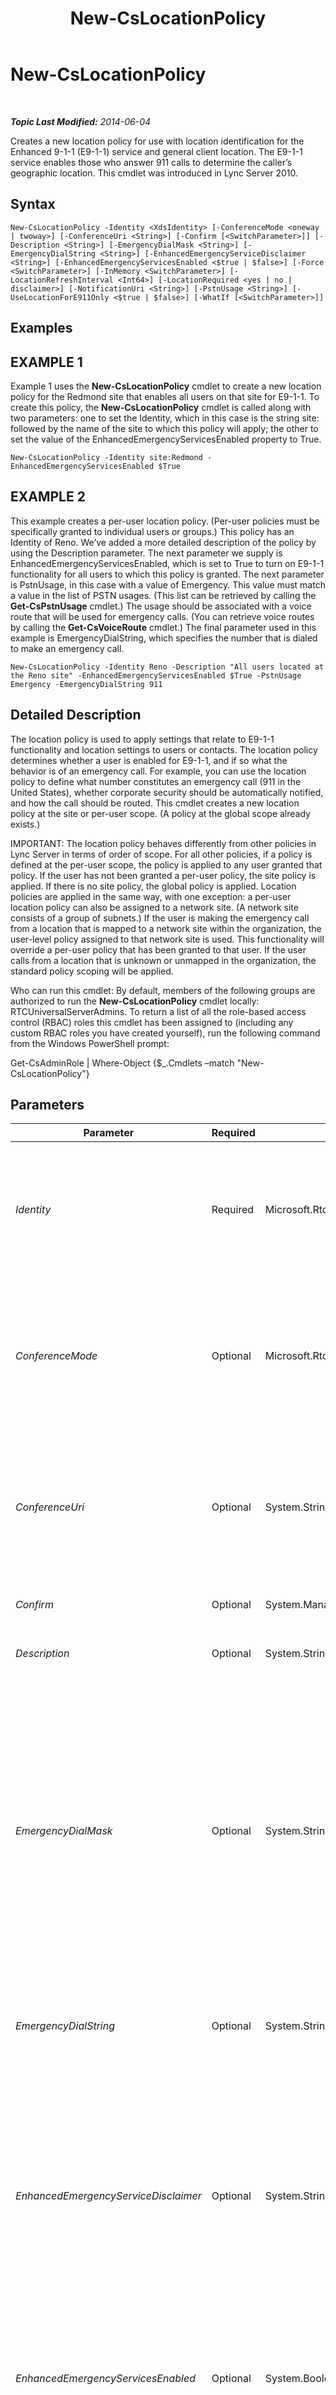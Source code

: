 ﻿---
title: New-CsLocationPolicy
TOCTitle: New-CsLocationPolicy
ms:assetid: 167dead6-e4d4-402c-9ea4-91968eae5610
ms:mtpsurl: https://technet.microsoft.com/en-us/library/Gg398231(v=OCS.15)
ms:contentKeyID: 48183505
ms.date: 07/23/2014
mtps_version: v=OCS.15
---

<div data-xmlns="http://www.w3.org/1999/xhtml">

<div class="topic" data-xmlns="http://www.w3.org/1999/xhtml" data-msxsl="urn:schemas-microsoft-com:xslt" data-cs="http://msdn.microsoft.com/en-us/">

<div data-asp="http://msdn2.microsoft.com/asp">

# New-CsLocationPolicy

</div>

<div id="mainSection">

<div id="mainBody">

<span> </span>

_**Topic Last Modified:** 2014-06-04_

Creates a new location policy for use with location identification for the Enhanced 9-1-1 (E9-1-1) service and general client location. The E9-1-1 service enables those who answer 911 calls to determine the caller’s geographic location. This cmdlet was introduced in Lync Server 2010.

<div>

## Syntax

    New-CsLocationPolicy -Identity <XdsIdentity> [-ConferenceMode <oneway | twoway>] [-ConferenceUri <String>] [-Confirm [<SwitchParameter>]] [-Description <String>] [-EmergencyDialMask <String>] [-EmergencyDialString <String>] [-EnhancedEmergencyServiceDisclaimer <String>] [-EnhancedEmergencyServicesEnabled <$true | $false>] [-Force <SwitchParameter>] [-InMemory <SwitchParameter>] [-LocationRefreshInterval <Int64>] [-LocationRequired <yes | no | disclaimer>] [-NotificationUri <String>] [-PstnUsage <String>] [-UseLocationForE911Only <$true | $false>] [-WhatIf [<SwitchParameter>]]

</div>

<div>

## Examples

<div>

## EXAMPLE 1

Example 1 uses the **New-CsLocationPolicy** cmdlet to create a new location policy for the Redmond site that enables all users on that site for E9-1-1. To create this policy, the **New-CsLocationPolicy** cmdlet is called along with two parameters: one to set the Identity, which in this case is the string site: followed by the name of the site to which this policy will apply; the other to set the value of the EnhancedEmergencyServicesEnabled property to True.

    New-CsLocationPolicy -Identity site:Redmond -EnhancedEmergencyServicesEnabled $True

</div>

<div>

## EXAMPLE 2

This example creates a per-user location policy. (Per-user policies must be specifically granted to individual users or groups.) This policy has an Identity of Reno. We’ve added a more detailed description of the policy by using the Description parameter. The next parameter we supply is EnhancedEmergencyServicesEnabled, which is set to True to turn on E9-1-1 functionality for all users to which this policy is granted. The next parameter is PstnUsage, in this case with a value of Emergency. This value must match a value in the list of PSTN usages. (This list can be retrieved by calling the **Get-CsPstnUsage** cmdlet.) The usage should be associated with a voice route that will be used for emergency calls. (You can retrieve voice routes by calling the **Get-CsVoiceRoute** cmdlet.) The final parameter used in this example is EmergencyDialString, which specifies the number that is dialed to make an emergency call.

    New-CsLocationPolicy -Identity Reno -Description "All users located at the Reno site" -EnhancedEmergencyServicesEnabled $True -PstnUsage Emergency -EmergencyDialString 911

</div>

</div>

<div>

## Detailed Description

The location policy is used to apply settings that relate to E9-1-1 functionality and location settings to users or contacts. The location policy determines whether a user is enabled for E9-1-1, and if so what the behavior is of an emergency call. For example, you can use the location policy to define what number constitutes an emergency call (911 in the United States), whether corporate security should be automatically notified, and how the call should be routed. This cmdlet creates a new location policy at the site or per-user scope. (A policy at the global scope already exists.)

IMPORTANT: The location policy behaves differently from other policies in Lync Server in terms of order of scope. For all other policies, if a policy is defined at the per-user scope, the policy is applied to any user granted that policy. If the user has not been granted a per-user policy, the site policy is applied. If there is no site policy, the global policy is applied. Location policies are applied in the same way, with one exception: a per-user location policy can also be assigned to a network site. (A network site consists of a group of subnets.) If the user is making the emergency call from a location that is mapped to a network site within the organization, the user-level policy assigned to that network site is used. This functionality will override a per-user policy that has been granted to that user. If the user calls from a location that is unknown or unmapped in the organization, the standard policy scoping will be applied.

Who can run this cmdlet: By default, members of the following groups are authorized to run the **New-CsLocationPolicy** cmdlet locally: RTCUniversalServerAdmins. To return a list of all the role-based access control (RBAC) roles this cmdlet has been assigned to (including any custom RBAC roles you have created yourself), run the following command from the Windows PowerShell prompt:

Get-CsAdminRole | Where-Object {$\_.Cmdlets –match "New-CsLocationPolicy"}

</div>

<div>

## Parameters


<table>
<colgroup>
<col style="width: 25%" />
<col style="width: 25%" />
<col style="width: 25%" />
<col style="width: 25%" />
</colgroup>
<thead>
<tr class="header">
<th>Parameter</th>
<th>Required</th>
<th>Type</th>
<th>Description</th>
</tr>
</thead>
<tbody>
<tr class="odd">
<td><p><em>Identity</em></p></td>
<td><p>Required</p></td>
<td><p>Microsoft.Rtc.Management.Xds.XdsIdentity</p></td>
<td><p>A unique identifier for the location policy. This cmdlet can be used to create policies at the site or per-user scope. (A global policy exists by default and cannot be removed.) For a policy created at the site scope, this value must be in the form site:&lt;site name&gt;, where site name is the name of a site defined in the Lync Server deployment. For example, site:Redmond. A policy created at the per-user scope can be assigned any string value, such as Reno.</p></td>
</tr>
<tr class="even">
<td><p><em>ConferenceMode</em></p></td>
<td><p>Optional</p></td>
<td><p>Microsoft.Rtc.Management.WritableConfig.Policy.Location.ConferenceModeEnum</p></td>
<td><p>If a value is specified for the ConferenceUri parameter, the ConferenceMode parameter determines whether a third party can participate in the call or can only listen in. Available values are:</p>
<p>- oneway: Third party can only listen to the conversation between the caller and the Public Safety Answering Point (PSAP) operator.</p>
<p>- twoway: Third party can listen in and participate in the call between the caller and the PSAP operator.</p></td>
</tr>
<tr class="odd">
<td><p><em>ConferenceUri</em></p></td>
<td><p>Optional</p></td>
<td><p>System.String</p></td>
<td><p>The SIP Uniform Resource Identifier (URI), in this case the telephone number, of a third party that will be conferenced in to any emergency calls that are made. For example, the company security office could receive a call when an emergency call is made and listen in or participate in that call (depending on the value of the ConferenceMode property).</p>
<p>The string must be from 1 to 256 characters in length and must begin with the prefix sip:.</p></td>
</tr>
<tr class="even">
<td><p><em>Confirm</em></p></td>
<td><p>Optional</p></td>
<td><p>System.Management.Automation.SwitchParameter</p></td>
<td><p>Prompts you for confirmation before executing the command.</p></td>
</tr>
<tr class="odd">
<td><p><em>Description</em></p></td>
<td><p>Optional</p></td>
<td><p>System.String</p></td>
<td><p>A detailed description of this location. For example, “Reno corporate users”.</p></td>
</tr>
<tr class="even">
<td><p><em>EmergencyDialMask</em></p></td>
<td><p>Optional</p></td>
<td><p>System.String</p></td>
<td><p>A number that is dialed that will be translated into the value of the EmergencyDialString property. For example, if EmergencyDialMask has a value of &quot;212&quot; and EmergencyDialString has a value of &quot;911&quot;, if a user dials 212 the call will be made to 911. This allows for alternate emergency numbers to be dialed and still have the call reach emergency services (for example, if someone from a country/region with a different emergency number attempts to dial that country/region’s number rather than the number for the country/region they’re currently in). You can define multiple emergency dial masks by separating the values with semicolons. For example, -EmergencyDialMask “212;414”.</p>
<p>IMPORTANT. Ensure that the specified dial mask value is not the same as a number in a call park orbit range. Call park routing will take precedence over emergency dial string conversion. To see the existing call park orbit ranges, call the <strong>Get-CsCallParkOrbit</strong> cmdlet.</p>
<p>Maximum length of the string is 100 characters. Each character must be a digit 0 through 9.</p></td>
</tr>
<tr class="odd">
<td><p><em>EmergencyDialString</em></p></td>
<td><p>Optional</p></td>
<td><p>System.String</p></td>
<td><p>The number that is dialed to reach emergency services. In the United States this value is 911.</p>
<p>The string must be made of the digits 0 through 9 and can be from 1 to 10 digits in length.</p></td>
</tr>
<tr class="even">
<td><p><em>EnhancedEmergencyServiceDisclaimer</em></p></td>
<td><p>Optional</p></td>
<td><p>System.String</p></td>
<td><p>Text value containing information that will be displayed to users who are connected from locations that cannot be resolved by the location mapping (wiremap) who choose not to enter their location manually. To remove a service disclaimer from a location policy set this property to a null value:</p>
<p>-EnhancedEmergencyServiceDisclaimer $Null</p>
<p>Location policies, and the EnhancedEmergencyServiceDisclaimer property, should be used in Lync Server 2013 to set disclaimers for the E9-1-1 service. This differs from Lync Server 2010, where the Set-CsEnhancedEmergencyServiceDisclaimer cmdlet was used to set a global disclaimer for the entire organization. By using location policies to set these disclaimers, you can create different disclaimers for different locales or different sets of users.</p></td>
</tr>
<tr class="odd">
<td><p><em>EnhancedEmergencyServicesEnabled</em></p></td>
<td><p>Optional</p></td>
<td><p>System.Boolean</p></td>
<td><p>Specifies whether the users associated with this policy are enabled for E9-1-1. Set the value to True to enable E9-1-1 so Lync Server clients will retrieve location information on registration and include that information when an emergency call is made.</p>
<p>Default Value: False</p></td>
</tr>
<tr class="even">
<td><p><em>Force</em></p></td>
<td><p>Optional</p></td>
<td><p>System.Management.Automation.SwitchParameter</p></td>
<td><p>Suppresses any confirmation prompts that would otherwise be displayed before making changes.</p></td>
</tr>
<tr class="odd">
<td><p><em>InMemory</em></p></td>
<td><p>Optional</p></td>
<td><p>System.Management.Automation.SwitchParameter</p></td>
<td><p>Creates an object reference without actually committing the object as a permanent change. If you assign the output of this cmdlet called with this parameter to a variable, you can make changes to the properties of the object reference and then commit those changes by calling this cmdlet’s matching Set- cmdlet.</p></td>
</tr>
<tr class="even">
<td><p><em>LocationRefreshInterval</em></p></td>
<td><p>Optional</p></td>
<td><p>System.Int64</p></td>
<td><p>Specifies the amount of time (in hours) between client requests for Location Information service location update. The LocationRefreshInterval can be set to any value between 1 and 12; the default value is 4.</p></td>
</tr>
<tr class="odd">
<td><p><em>LocationRequired</em></p></td>
<td><p>Optional</p></td>
<td><p>Microsoft.Rtc.Management.WritableConfig.Policy.Location.LocationRequiredEnum</p></td>
<td><p>If the client was unable to retrieve a location from the location configuration database, the user can be prompted to manually enter a location. This parameter accepts the following values:</p>
<p>- no: The user will not be prompted for a location. When a call is made with no location information, the Emergency Service Provider will answer the call and ask for a location.</p>
<p>- yes: The user will be prompted to input location information when the client registers at a new location. The user can dismiss the prompt without entering any information. If information is entered, a call made to 911 will first be answered by the Emergency Service Provider to verify the location before being routed to the PSAP operator (the 911 operator).</p>
<p>- disclaimer: This option is the same as yes except that if the user dismisses the prompt disclaimer text will be displayed that can alert the user to the consequences of declining to enter location information. (The disclaimer text must be set by calling the <strong>Set-CsEnhancedEmergencyServiceDisclaimer</strong> cmdlet.)</p>
<p>This value is ignored if EnhancedEmergencyServicesEnabled is set to False (the default). Users will not be prompted for location information.</p></td>
</tr>
<tr class="even">
<td><p><em>NotificationUri</em></p></td>
<td><p>Optional</p></td>
<td><p>System.String</p></td>
<td><p>One or more SIP URIs to be notified when an emergency call is made. For example, the company security office could be notified through an instant message whenever an emergency call is made. If the caller’s location is available that location will be included in the notification.</p>
<p>Multiple SIP URIs can be included as a comma-separated list. For example, -NotificationUri sip:security@litwareinc.com,sip:kmyer@litwareinc.com. Note that, with the release of Lync Server 2013, distribution lists can now be configured as a notification URI.</p>
<p>The string must be from 1 to 256 characters in length and must begin with the prefix sip:.</p></td>
</tr>
<tr class="odd">
<td><p><em>PstnUsage</em></p></td>
<td><p>Optional</p></td>
<td><p>System.String</p></td>
<td><p>The public switched telephone network (PSTN) usage that will be used to determine which voice route will be used to route emergency calls from clients using this profile. The route associated with this usage should point to a SIP trunk dedicated to emergency calls.</p>
<p>The usage must already exist in the global list of PSTN usages. Call the <strong>Get-CsPstnUsage</strong> cmdlet to retrieve a list of usages. To create a new usage, call the <strong>Set-CsPstnUsage</strong> cmdlet.</p></td>
</tr>
<tr class="even">
<td><p><em>UseLocationForE911Only</em></p></td>
<td><p>Optional</p></td>
<td><p>System.Boolean</p></td>
<td><p>Location information can be used by the Lync client for various reasons (such as notifying teammates of current location). Set this value to True to ensure location information is available only for use with an emergency call.</p></td>
</tr>
<tr class="odd">
<td><p><em>WhatIf</em></p></td>
<td><p>Optional</p></td>
<td><p>System.Management.Automation.SwitchParameter</p></td>
<td><p>Describes what would happen if you executed the command without actually executing the command.</p></td>
</tr>
</tbody>
</table>


</div>

<div>

## Input Types

None.

</div>

<div>

## Return Types

Creates an object of type Microsoft.Rtc.Management.WritableConfig.Policy.Location.LocationPolicy.

</div>

<div>

## See Also


[Remove-CsLocationPolicy](remove-cslocationpolicy.md)  
[Set-CsLocationPolicy](set-cslocationpolicy.md)  
[Get-CsLocationPolicy](get-cslocationpolicy.md)  
[Grant-CsLocationPolicy](grant-cslocationpolicy.md)  
[Test-CsLocationPolicy](test-cslocationpolicy.md)  
[Get-CsPstnUsage](get-cspstnusage.md)  
[Get-CsVoiceRoute](get-csvoiceroute.md)  
  

</div>

</div>

<span> </span>

</div>

</div>

</div>

